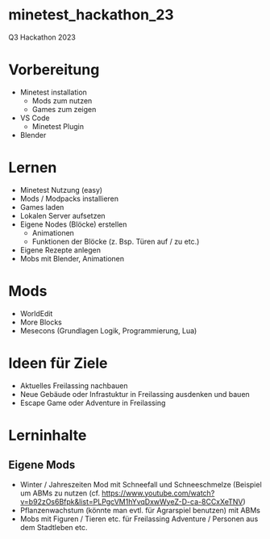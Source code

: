 # minetest_hackathon_23
Q3 Hackathon 2023

# Vorbereitung

- Minetest installation
  - Mods zum nutzen
  - Games zum zeigen
- VS Code
  - Minetest Plugin
- Blender


# Lernen
- Minetest Nutzung (easy)
- Mods / Modpacks installieren
- Games laden
- Lokalen Server aufsetzen
- Eigene Nodes (Blöcke) erstellen
  - Animationen
  - Funktionen der Blöcke (z. Bsp. Türen auf / zu etc.)
- Eigene Rezepte anlegen
- Mobs mit Blender, Animationen

# Mods

- WorldEdit
- More Blocks
- Mesecons (Grundlagen Logik, Programmierung, Lua)


# Ideen für Ziele

- Aktuelles Freilassing nachbauen
- Neue Gebäude oder Infrastuktur in Freilassing ausdenken und bauen
- Escape Game oder Adventure in Freilassing

# Lerninhalte

## Eigene Mods

- Winter / Jahreszeiten Mod mit Schneefall und Schneeschmelze (Beispiel um ABMs zu nutzen (cf. https://www.youtube.com/watch?v=b92zOs6Bfpk&list=PLPgcVM1hYvqDxwWyeZ-D-ca-8CCxXeTNV)
- Pflanzenwachstum (könnte man evtl. für Agrarspiel benutzen) mit ABMs
- Mobs mit Figuren / Tieren etc. für Freilassing Adventure / Personen aus dem Stadtleben etc.
